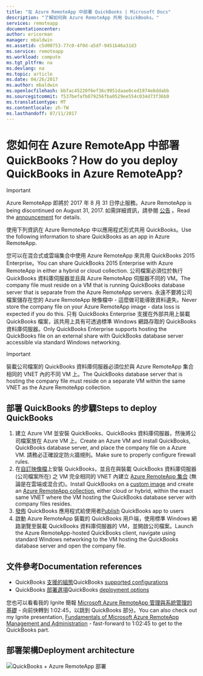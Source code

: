 ```yaml
---
title: "在 Azure RemoteApp 中部署 QuickBooks | Microsoft Docs"
description: "了解如何與 Azure RemoteApp 共用 QuickBooks。"
services: remoteapp
documentationcenter: 
author: ericorman
manager: mbaldwin
ms.assetid: c5d00753-77c0-4f0d-a5df-9451b46a31d3
ms.service: remoteapp
ms.workload: compute
ms.tgt_pltfrm: na
ms.devlang: na
ms.topic: article
ms.date: 04/26/2017
ms.author: mbaldwin
ms.openlocfilehash: bbfac45220f6ef36c9951daae0ced1974e8ddabb
ms.sourcegitcommit: f537befafb079256fba0529ee554c034d73f36b0
ms.translationtype: MT
ms.contentlocale: zh-TW
ms.lasthandoff: 07/11/2017
---
```

# <a name="how-do-you-deploy-quickbooks-in-azure-remoteapp"></a><span data-ttu-id="71a95-103">您如何在 Azure RemoteApp 中部署 QuickBooks？</span><span class="sxs-lookup"><span data-stu-id="71a95-103">How do you deploy QuickBooks in Azure RemoteApp?</span></span>
> [!IMPORTANT]
> <span data-ttu-id="71a95-104">Azure RemoteApp 即將於 2017 年 8 月 31 日停止服務。</span><span class="sxs-lookup"><span data-stu-id="71a95-104">Azure RemoteApp is being discontinued on August 31, 2017.</span></span> <span data-ttu-id="71a95-105">如需詳細資訊，請參閱 [公告](https://go.microsoft.com/fwlink/?linkid=821148) 。</span><span class="sxs-lookup"><span data-stu-id="71a95-105">Read the [announcement](https://go.microsoft.com/fwlink/?linkid=821148) for details.</span></span>
> 
> 

<span data-ttu-id="71a95-106">使用下列資訊在 Azure RemoteApp 中以應用程式形式共用 QuickBooks。</span><span class="sxs-lookup"><span data-stu-id="71a95-106">Use the following information to share QuickBooks as an app in Azure RemoteApp.</span></span>

<span data-ttu-id="71a95-107">您可以在混合式或雲端集合中使用 Azure RemoteApp 來共用 QuickBooks 2015 Enterprise。</span><span class="sxs-lookup"><span data-stu-id="71a95-107">You can share QuickBooks 2015 Enterprise with Azure RemoteApp in either a hybrid or cloud collection.</span></span> <span data-ttu-id="71a95-108">公司檔案必須位於執行 QuickBooks 資料庫伺服器並且與 Azure RemoteApp 伺服器不同的 VM。</span><span class="sxs-lookup"><span data-stu-id="71a95-108">The company file must reside on a VM that is running QuickBooks database server that is separate from the Azure RemoteApp servers.</span></span> <span data-ttu-id="71a95-109">永遠不要將公司檔案儲存在您的 Azure RemoteApp 映像檔中 - 這麼做可能導致資料遺失。</span><span class="sxs-lookup"><span data-stu-id="71a95-109">Never store the company file on your Azure RemoteApp image - data loss is expected if you do this.</span></span> <span data-ttu-id="71a95-110">只有 QuickBooks Enterprise 支援在外部共用上裝載 QuickBooks 檔案，該共用上具有可透過標準 Windows 網路存取的 QuickBooks 資料庫伺服器。</span><span class="sxs-lookup"><span data-stu-id="71a95-110">Only QuickBooks Enterprise supports hosting the QuickBooks file on an external share with QuickBooks database server accessible via standard Windows networking.</span></span>   

> [!IMPORTANT]
> <span data-ttu-id="71a95-111">裝載公司檔案的 QuickBooks 資料庫伺服器必須位於與 Azure RemoteApp 集合相同的 VNET 內的不同 VM 上。</span><span class="sxs-lookup"><span data-stu-id="71a95-111">The QuickBooks database server that is hosting the company file must reside on a separate VM within the same VNET as the Azure RemoteApp collection.</span></span>  
> 
> 

## <a name="steps-to-deploy-quickbooks"></a><span data-ttu-id="71a95-112">部署 QuickBooks 的步驟</span><span class="sxs-lookup"><span data-stu-id="71a95-112">Steps to deploy QuickBooks</span></span>
1. <span data-ttu-id="71a95-113">建立 Azure VM 並安裝 QuickBooks、QuickBooks 資料庫伺服器，然後將公司檔案放在 Azure VM 上。</span><span class="sxs-lookup"><span data-stu-id="71a95-113">Create an Azure VM and install QuickBooks, QuickBooks database server, and place the company file on a Azure VM.</span></span>  <span data-ttu-id="71a95-114">請務必正確設定防火牆規則。</span><span class="sxs-lookup"><span data-stu-id="71a95-114">Make sure to properly configure firewall rules.</span></span>
2. <span data-ttu-id="71a95-115">在[自訂映像檔](remoteapp-imageoptions.md)上安裝 QuickBooks，並且在與裝載 QuickBooks 資料庫伺服器 (公司檔案所在) 之 VM 完全相同的 VNET 內建立 [Azure RemoteApp 集合](remoteapp-collections.md) (無論是在雲端或混合式)。</span><span class="sxs-lookup"><span data-stu-id="71a95-115">Install QuickBooks on a [custom image](remoteapp-imageoptions.md) and create an [Azure RemoteApp collection](remoteapp-collections.md), either cloud or hybrid, within the exact same VNET where the VM hosting the QuickBooks database server with company files resides.</span></span> 
3. <span data-ttu-id="71a95-116">[發佈](remoteapp-publish.md) QuickBooks 應用程式給使用者</span><span class="sxs-lookup"><span data-stu-id="71a95-116">[Publish](remoteapp-publish.md) QuickBooks app to users</span></span>
4. <span data-ttu-id="71a95-117">啟動 Azure RemoteApp 裝載的 QuickBooks 用戶端，使用標準 Windows 網路瀏覽至裝載 QuickBooks 資料庫伺服器的 VM，並開啟公司檔案。</span><span class="sxs-lookup"><span data-stu-id="71a95-117">Launch the Azure RemoteApp-hosted QuickBooks client, navigate using standard Windows networking to the VM hosting the QuickBooks database server and open the company file.</span></span> 

## <a name="documentation-references"></a><span data-ttu-id="71a95-118">文件參考</span><span class="sxs-lookup"><span data-stu-id="71a95-118">Documentation references</span></span>
* <span data-ttu-id="71a95-119">QuickBooks [支援的組態](http://enterprisesuite.intuit.com/products/enterprise-solutions/technical/#top)</span><span class="sxs-lookup"><span data-stu-id="71a95-119">QuickBooks [supported configurations](http://enterprisesuite.intuit.com/products/enterprise-solutions/technical/#top)</span></span>
* <span data-ttu-id="71a95-120">QuickBooks [部署選項](http://enterprisesuite.intuit.com/everythingenterprise/launchpad/new-user/)</span><span class="sxs-lookup"><span data-stu-id="71a95-120">QuickBooks [deployment options](http://enterprisesuite.intuit.com/everythingenterprise/launchpad/new-user/)</span></span>

<span data-ttu-id="71a95-121">您也可以看看我的 Ignite 簡報 [Microsoft Azure RemoteApp 管理與系統管理的基礎](https://channel9.msdn.com/Events/Ignite/2015/BRK3868) - 向前快轉到 1:02:45，以跳到 QuickBooks 部分。</span><span class="sxs-lookup"><span data-stu-id="71a95-121">You can also check out my Ignite presentation, [Fundamentals of Microsoft Azure RemoteApp Management and Administration](https://channel9.msdn.com/Events/Ignite/2015/BRK3868) - fast-forward to 1:02:45 to get to the QuickBooks part.</span></span>

## <a name="deployment-architecture"></a><span data-ttu-id="71a95-122">部署架構</span><span class="sxs-lookup"><span data-stu-id="71a95-122">Deployment architecture</span></span>
![QuickBooks + Azure RemoteApp 部署](./media/remoteapp-quickbooks/ra-quickbooks.png)

